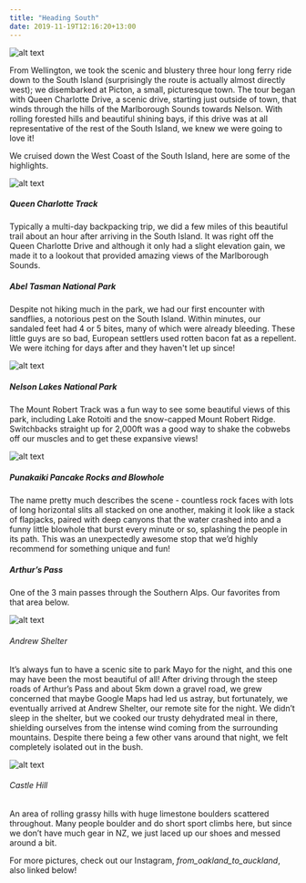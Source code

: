 ```yaml
---
title: "Heading South"
date: 2019-11-19T12:16:20+13:00
---
```


![alt text](https://res.cloudinary.com/dqsylhojv/image/upload/w_700,q_auto/v1574131580/hanswustrack.com/heading-south/HeadingSouthMap_udltge.png "Heading South Route")

From Wellington, we took the scenic and blustery three hour long ferry ride down to the South Island (surprisingly the route is actually almost directly west); we disembarked at Picton, a small, picturesque town. The tour began with Queen Charlotte Drive, a scenic drive, starting just outside of town, that winds through the hills of the Marlborough Sounds towards Nelson. With rolling forested hills and beautiful shining bays, if this drive was at all representative of the rest of the South Island, we knew we were going to love it! 

We cruised down the West Coast of the South Island, here are some of the highlights.

![alt text](https://res.cloudinary.com/dqsylhojv/image/upload/w_700,q_auto/v1574132127/hanswustrack.com/heading-south/IMG_6398_zuokhl.jpg "Queen Charlotte Track")

##### Queen Charlotte Track
Typically a multi-day backpacking trip, we did a few miles of this beautiful trail about an hour after arriving in the South Island. It was right off the Queen Charlotte Drive and although it only had a slight elevation gain, we made it to a lookout that provided amazing views of the Marlborough Sounds.

##### Abel Tasman National Park
Despite not hiking much in the park, we had our first encounter with sandflies, a notorious pest on the South Island. Within minutes, our sandaled feet had 4 or 5 bites, many of which were already bleeding. These little guys are so bad, European settlers used rotten bacon fat as a repellent. We were itching for days after and they haven't let up since!

![alt text](https://res.cloudinary.com/dqsylhojv/image/upload/w_700,q_auto/v1574131877/hanswustrack.com/heading-south/FC8C19EE-1630-4E99-839B-DC3D62E2DA3F_winipx.jpg "Mount Robert Track")

##### Nelson Lakes National Park
 The Mount Robert Track was a fun way to see some beautiful views of this park, including Lake Rotoiti and the snow-capped Mount Robert Ridge. Switchbacks straight up for 2,000ft was a good way to shake the cobwebs off our muscles and to get these expansive views!

![alt text](https://res.cloudinary.com/dqsylhojv/image/upload/w_700,q_auto/v1574132369/hanswustrack.com/heading-south/IMG_6395_okcuul.jpg "Punakaiki Pancake Rocks")

##### Punakaiki Pancake Rocks and Blowhole
The name pretty much describes the scene - countless rock faces with lots of long horizontal slits all stacked on one another, making it look like a stack of flapjacks, paired with deep canyons that the water crashed into and a funny little blowhole that burst every minute or so, splashing the people in its path. This was an unexpectedly awesome stop that we’d highly recommend for something unique and fun!

##### Arthur’s Pass
One of the 3 main passes through the Southern Alps. Our favorites from that area below.

![alt text](https://res.cloudinary.com/dqsylhojv/image/upload/w_700,q_auto/v1574134495/hanswustrack.com/heading-south/IMG_6400_eng9mo.jpg "Andrew Shelter view")

###### Andrew Shelter
It’s always fun to have a scenic site to park Mayo for the night, and this one may have been the most beautiful of all! After driving through the steep roads of Arthur’s Pass and about 5km down a gravel road, we grew concerned that maybe Google Maps had led us astray, but fortunately, we eventually arrived at Andrew Shelter, our remote site for the night. We didn’t sleep in the shelter, but we cooked our trusty dehydrated meal in there, shielding ourselves from the intense wind coming from the surrounding mountains. Despite there being a few other vans around that night, we felt completely isolated out in the bush.

![alt text](https://res.cloudinary.com/dqsylhojv/image/upload/w_700,q_auto/v1574131184/hanswustrack.com/heading-south/IMG_5061_iwytqf.jpg "Castle Hill")

###### Castle Hill
An area of rolling grassy hills with huge limestone boulders scattered throughout. Many people boulder and do short sport climbs here, but since we don’t have much gear in NZ, we just laced up our shoes and messed around a bit.

For more pictures, check out our Instagram, *from_oakland_to_auckland*, also linked below!
